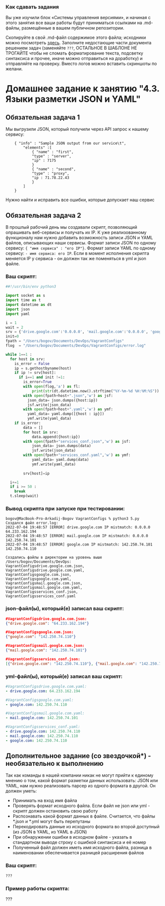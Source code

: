 ### Как сдавать задания

Вы уже изучили блок «Системы управления версиями», и начиная с этого занятия все ваши работы будут приниматься ссылками на .md-файлы, размещённые в вашем публичном репозитории.

Скопируйте в свой .md-файл содержимое этого файла; исходники можно посмотреть [здесь](https://raw.githubusercontent.com/netology-code/sysadm-homeworks/devsys10/04-script-03-yaml/README.md). Заполните недостающие части документа решением задач (заменяйте `???`, ОСТАЛЬНОЕ В ШАБЛОНЕ НЕ ТРОГАЙТЕ чтобы не сломать форматирование текста, подсветку синтаксиса и прочее, иначе можно отправиться на доработку) и отправляйте на проверку. Вместо логов можно вставить скриншоты по желани.

# Домашнее задание к занятию "4.3. Языки разметки JSON и YAML"


## Обязательная задача 1
Мы выгрузили JSON, который получили через API запрос к нашему сервису:
```
    { "info" : "Sample JSON output from our service\t",
        "elements" :[
            { "name" : "first",
            "type" : "server",
            "ip" : 7175 
            }
            { "name" : "second",
            "type" : "proxy",
            "ip : 71.78.22.43
            }
        ]
    }
```
  Нужно найти и исправить все ошибки, которые допускает наш сервис

## Обязательная задача 2
В прошлый рабочий день мы создавали скрипт, позволяющий опрашивать веб-сервисы и получать их IP. К уже реализованному функционалу нам нужно добавить возможность записи JSON и YAML файлов, описывающих наши сервисы. Формат записи JSON по одному сервису: `{ "имя сервиса" : "его IP"}`. Формат записи YAML по одному сервису: `- имя сервиса: его IP`. Если в момент исполнения скрипта меняется IP у сервиса - он должен так же поменяться в yml и json файле.

### Ваш скрипт:
```python
##!/usr/bin/env python3

import socket as s
import time as t
import datetime as dt
import json
import yaml

i = 1
wait = 2
srv = {'drive.google.com':'0.0.0.0', 'mail.google.com':'0.0.0.0', 'google.com':'0.0.0.0'}
init=0
fpath = "/Users/bogov/Documents/DevOps/VagrantConfigs"
flog  = "/Users/bogov/Documents/DevOps/VagrantConfigs/error.log"

while 1==1 :
  for host in srv:
    is_error = False
    ip = s.gethostbyname(host)
    if ip != srv[host]:
      if i==1 and init !=1:
        is_error=True
        with open(flog,'a') as fl:
            print(str(dt.datetime.now().strftime("%Y-%m-%d %H:%M:%S")) +' [ERROR] ' + str(host) +' IP mistmatch: '+srv[host]+' '+ip,file=fl)
        with open(fpath+host+".json",'w') as jsf:
          json_data= json.dumps({host:ip})
          jsf.write(json_data)
        with open(fpath+host+".yaml",'w') as ymf:
          yaml_data= yaml.dump([{host : ip}])
          ymf.write(yaml_data)
    if is_error:
        data = []
        for host in srv:
            data.append({host:ip})
        with open(fpath+"services_conf.json",'w') as jsf:
            json_data= json.dumps(data)
            jsf.write(json_data)
        with open(fpath+"services_conf.yaml",'w') as ymf:
            yaml_data= yaml.dump(data)
            ymf.write(yaml_data)
        
        srv[host]=ip

  i+=1 
  if i >= 50 : 
    break
  t.sleep(wait)
```

### Вывод скрипта при запуске при тестировании:
```
bogov@MacBook-Pro-Arkadij-Bogov VagrantConfigs % python3 5.py
Cоздался файл error.log:
2022-07-04 19:48:57 [ERROR] drive.google.com IP mistmatch: 0.0.0.0 64.233.162.194
2022-07-04 19:48:57 [ERROR] mail.google.com IP mistmatch: 0.0.0.0 142.250.74.101
2022-07-04 19:48:57 [ERROR] google.com IP mistmatch: 142.250.74.101 142.250.74.110

Cоздались файлы в директории на уровень выше /Users/bogov/Documents/DevOps: 
VagrantConfigsdrive.google.com.json, 
VagrantConfigsdrive.google.com.yaml, 
VagrantConfigsgoogle.com.json, 
VagrantConfigsgoogle.com.yaml, 
VagrantConfigsmail.google.com.json, 
VagrantConfigsmail.google.com.yaml, 
VagrantConfigsservices_conf.json, 
VagrantConfigsservices_conf.yaml
```

### json-файл(ы), который(е) записал ваш скрипт:
```json
#VagrantConfigsdrive.google.com.json:
{"drive.google.com": "64.233.162.194"}

#VagrantConfigsgoogle.com.json:
{"google.com": "142.250.74.110"}

#VagrantConfigsmail.google.com.json:
{"mail.google.com": "142.250.74.101"}

#VagrantConfigsservices_conf.json:
[{"drive.google.com": "142.250.74.110"}, {"mail.google.com": "142.250.74.110"}, {"google.com": "142.250.74.110"}]
```

### yml-файл(ы), который(е) записал ваш скрипт:
```yaml
#VagrantConfigsdrive.google.com.yaml:
- drive.google.com: 64.233.162.194

#VagrantConfigsgoogle.com.yaml:
- google.com: 142.250.74.110

#VagrantConfigsmail.google.com.yaml:
- mail.google.com: 142.250.74.101

#VagrantConfigsservices_conf.yaml:
- drive.google.com: 142.250.74.110
- mail.google.com: 142.250.74.110
- google.com: 142.250.74.110
```

## Дополнительное задание (со звездочкой*) - необязательно к выполнению

Так как команды в нашей компании никак не могут прийти к единому мнению о том, какой формат разметки данных использовать: JSON или YAML, нам нужно реализовать парсер из одного формата в другой. Он должен уметь:
   * Принимать на вход имя файла
   * Проверять формат исходного файла. Если файл не json или yml - скрипт должен остановить свою работу
   * Распознавать какой формат данных в файле. Считается, что файлы *.json и *.yml могут быть перепутаны
   * Перекодировать данные из исходного формата во второй доступный (из JSON в YAML, из YAML в JSON)
   * При обнаружении ошибки в исходном файле - указать в стандартном выводе строку с ошибкой синтаксиса и её номер
   * Полученный файл должен иметь имя исходного файла, разница в наименовании обеспечивается разницей расширения файлов

### Ваш скрипт:
```python
???
```

### Пример работы скрипта:
???